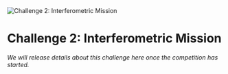 <image src="../images/golomb.png" align="center" alt="Challenge 2: Interferometric Mission"/>

# Challenge 2: Interferometric Mission

*We will release details about this challenge here once the competition
has started.*
